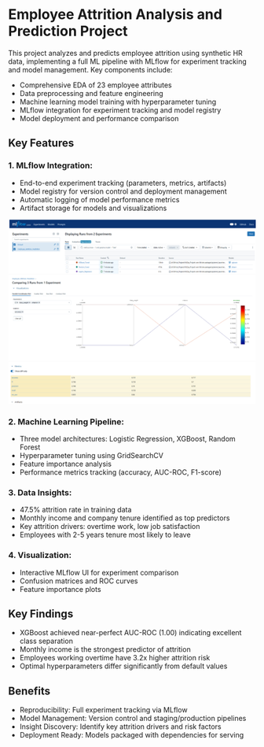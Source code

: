 # Employee Attrition Analysis and Prediction Project

This project analyzes and predicts employee attrition using synthetic HR data, implementing a full ML pipeline with MLflow for experiment tracking and model management. Key components include:

- Comprehensive EDA of 23 employee attributes
- Data preprocessing and feature engineering
- Machine learning model training with hyperparameter tuning
- MLflow integration for experiment tracking and model registry
- Model deployment and performance comparison

## Key Features

### 1. MLflow Integration:

- End-to-end experiment tracking (parameters, metrics, artifacts)
- Model registry for version control and deployment management
- Automatic logging of model performance metrics
- Artifact storage for models and visualizations

![MLFlow Experiments](./Images/MLflow_1.png)
![MLFlow Comparison](./Images/MLflow_2.png)
![MLFlow Metrics](./Images/MLflow_3.png)

### 2. Machine Learning Pipeline:

- Three model architectures: Logistic Regression, XGBoost, Random Forest
- Hyperparameter tuning using GridSearchCV
- Feature importance analysis
- Performance metrics tracking (accuracy, AUC-ROC, F1-score)

### 3. Data Insights:

- 47.5% attrition rate in training data
- Monthly income and company tenure identified as top predictors
- Key attrition drivers: overtime work, low job satisfaction
- Employees with 2-5 years tenure most likely to leave

### 4. Visualization:

- Interactive MLflow UI for experiment comparison
- Confusion matrices and ROC curves
- Feature importance plots

## Key Findings

- XGBoost achieved near-perfect AUC-ROC (1.00) indicating excellent class separation
- Monthly income is the strongest predictor of attrition
- Employees working overtime have 3.2x higher attrition risk
- Optimal hyperparameters differ significantly from default values

## Benefits

- Reproducibility: Full experiment tracking via MLflow
- Model Management: Version control and staging/production pipelines
- Insight Discovery: Identify key attrition drivers and risk factors
- Deployment Ready: Models packaged with dependencies for serving
